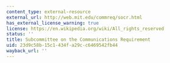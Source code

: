 ```yaml
---
content_type: external-resource
external_url: http://web.mit.edu/commreq/socr.html
has_external_license_warning: true
license: https://en.wikipedia.org/wiki/All_rights_reserved
status: ''
title: Subcommittee on the Communications Requirement
uid: 23d9c58b-15c1-434f-a29c-c6469542fb44
wayback_url: ''
---
```

